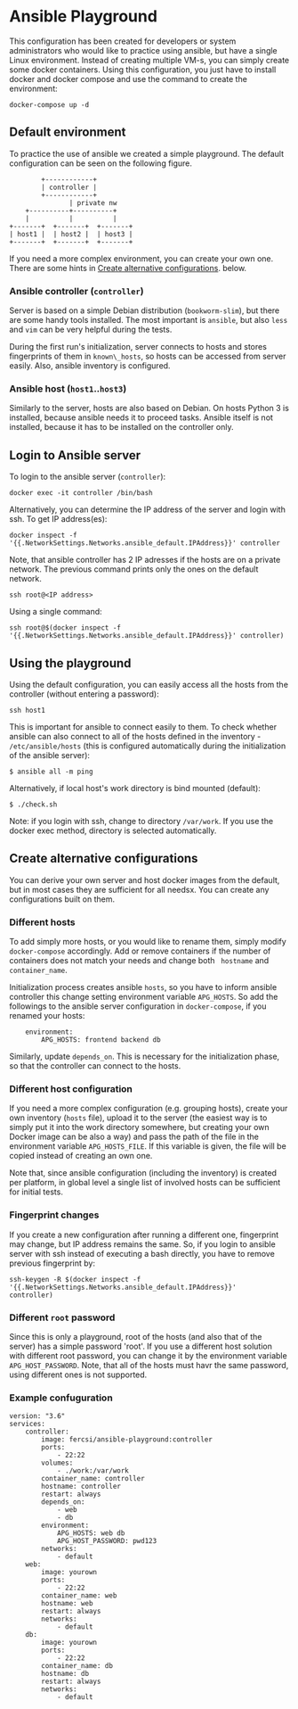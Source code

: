 # Ansible Playground

This   configuration  has   been  created   for  developers   or  system
administrators  who would  like to  practice using  ansible, but  have a
single Linux  environment. Instead  of creating  multiple VM-s,  you can
simply create some docker containers. Using this configuration, you just
have to install docker and docker  compose and use the command to create
the environment:

```
docker-compose up -d
```

## Default environment

To practice the use of ansible we created a simple playground. The
default configuration can be seen on the following figure.

            +------------+
            | controller |
            +------------+
                   | private nw
        +----------+----------+
        |          |          |
    +-------+  +-------+  +-------+
    | host1 |  | host2 |  | host3 |
    +-------+  +-------+  +-------+

If you  need a more  complex environment, you  can create your  own one.
There are some hints in
[Create alternative configurations](#create-alternative-configurations).
below.

### Ansible controller (`controller`)

Server is based  on a simple Debian  distribution (`bookworm-slim`), but
there are some  handy tools installed. The most  important is `ansible`,
but also `less` and `vim` can be very helpful during the tests.

During  the first  run's initialization,  server connects  to hosts  and
stores fingerprints of them in `known\_hosts`, so hosts  can be accessed
from server easily. Also, ansible inventory is configured.

### Ansible host (`host1`..`host3`)

Similarly to the server, hosts are also based on Debian. On hosts Python
3  is installed,  because ansible  needs  it to  proceed tasks.  Ansible
itself  is  not  installed,  because  it has  to  be  installed  on  the
controller only.

## Login to Ansible server

To login to the ansible server (`controller`):

```
docker exec -it controller /bin/bash
```

Alternatively, you can determine the IP  address of the server and login
with ssh. To get IP address(es):

```
docker inspect -f '{{.NetworkSettings.Networks.ansible_default.IPAddress}}' controller
```

Note, that ansible  controller has 2 IP  adresses if the hosts  are on a
private  network. The  previous  command  prints only  the  ones on  the
default network.

```
ssh root@<IP address>
```

Using a single command:

```
ssh root@$(docker inspect -f '{{.NetworkSettings.Networks.ansible_default.IPAddress}}' controller)
```

## Using the playground

Using the  default configuration,  you can easily  access all  the hosts
from the controller (without entering a password):

```
ssh host1
```

This  is important  for  ansible to  connect easily  to  them. To  check
whether ansible  can also  connect to  all of the  hosts defined  in the
inventory  -  `/etc/ansible/hosts`  (this  is  configured  automatically
during the initialization of the ansible server):


```
$ ansible all -m ping
```

Alternatively, if local host's work directory is bind mounted (default):

```
$ ./check.sh
```

Note: if you login with ssh, change to directory `/var/work`. If you use
the docker exec method, directory is selected automatically.


## Create alternative configurations

You can derive your own server  and host docker images from the default,
but in most cases they are sufficient for all needsx. You can create any
configurations built on them.

### Different hosts

To  add simply  more hosts,  or you  would like  to rename  them, simply
modify  `docker-compose` accordingly.  Add or  remove containers  if the
number  of containers  does  not  match your  needs  and  change both  `
hostname` and `container_name`.

Initialization process  creates ansible `hosts`,  so you have  to inform
ansible controller this change setting environment variable `APG_HOSTS`.
So  add   the  followings  to   the  ansible  server   configuration  in
`docker-compose`, if you renamed your hosts:

```
    environment:
        APG_HOSTS: frontend backend db
```

Similarly, update `depends_on`. This is necessary for the initialization
phase, so that the controller can connect to the hosts.

### Different host configuration

If you need  a more complex configuration (e.g.  grouping hosts), create
your own inventory (`hosts` file), upload  it to the server (the easiest
way is to simply put it  into the work directory somewhere, but creating
your own Docker image  can be also a way) and pass the  path of the file
in the environment variable `APG_HOSTS_FILE`. If this variable is given,
the file will be copied instead of creating an own one.

Note  that, since  ansible  configuration (including  the inventory)  is
created per  platform, in global level  a single list of  involved hosts
can be sufficient for initial tests.

### Fingerprint changes

If  you  create a  new  configuration  after  running a  different  one,
fingerprint may  change, but  IP address  remains the  same. So,  if you
login to ansible  server with ssh instead of executing  a bash directly,
you have to remove previous fingerprint by:

```
ssh-keygen -R $(docker inspect -f '{{.NetworkSettings.Networks.ansible_default.IPAddress}}'
controller)
```

### Different `root` password

Since this is only a playground, root of the hosts (and also that of the
server)  has a  simple  password 'root'.  If you  use  a different  host
solution  with  different  root  password,  you can  change  it  by  the
environment variable  `APG_HOST_PASSWORD`. Note,  that all of  the hosts
must havr the same password, using different ones is not supported.

### Example confuguration

```
version: "3.6"
services:
    controller:
        image: fercsi/ansible-playground:controller
        ports:
            - 22:22
        volumes:
            - ./work:/var/work
        container_name: controller
        hostname: controller
        restart: always
        depends_on:
            - web
            - db
        environment:
            APG_HOSTS: web db
            APG_HOST_PASSWORD: pwd123
        networks:
            - default
    web:
        image: yourown
        ports:
            - 22:22
        container_name: web
        hostname: web
        restart: always
        networks:
            - default
    db:
        image: yourown
        ports:
            - 22:22
        container_name: db
        hostname: db
        restart: always
        networks:
            - default
```
